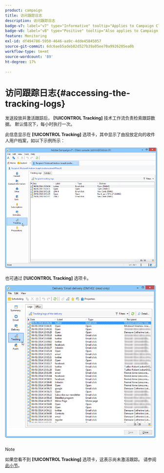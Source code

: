 ```yaml
---
product: campaign
title: 访问跟踪日志
description: 访问跟踪日志
badge-v7: label="v7" type="Informative" tooltip="Applies to Campaign Classic v7"
badge-v8: label="v8" type="Positive" tooltip="Also applies to Campaign v8"
feature: Monitoring
exl-id: df494786-5950-4646-aa9c-4dde45845057
source-git-commit: 6dc6aeb5adeb82d527b39a05ee70a9926205ea0b
workflow-type: tm+mt
source-wordcount: '89'
ht-degree: 17%

---
```


# 访问跟踪日志{#accessing-the-tracking-logs}



发送投放并激活跟踪后， **[!UICONTROL Tracking]** 技术工作流负责检索跟踪数据。 默认情况下，每小时执行一次。

此信息显示在 **[!UICONTROL Tracking]** 选项卡，其中显示了由投放定向的收件人用户档案，如以下示例所示：

![](assets/s_ncs_user_select_tracking_tab_from_recipient.png)

也可通过 **[!UICONTROL Tracking]** 选项卡。

![](assets/s_ncs_user_select_tracking_tab_from_del.png)

>[!NOTE]
>
>如果您看不到 **[!UICONTROL Tracking]** 选项卡，这表示尚未激活跟踪。 请参阅[此小节](how-to-configure-tracked-links.md)。
